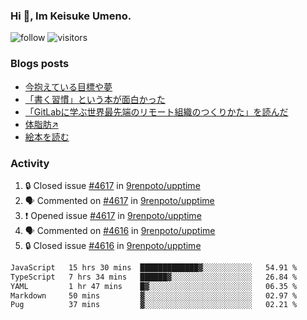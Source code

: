 ### Hi 👋, Im Keisuke Umeno.

<!--
**9renpoto/9renpoto** is a ✨ _special_ ✨ repository because its `README.md` (this file) appears on your GitHub profile.

Here are some ideas to get you started:

- 🔭 I’m currently working on ...
- 🌱 I’m currently learning ...
- 👯 I’m looking to collaborate on ...
- 🤔 I’m looking for help with ...
- 💬 Ask me about ...
- 📫 How to reach me: ...
- 😄 Pronouns: ...
- ⚡ Fun fact: ...
-->

![follow](https://img.shields.io/github/followers/9renpoto?label=Follow&style=social)
![visitors](https://komarev.com/ghpvc/?username=9renpoto&label=Profile%20views&color=0e75b6&style=flat)

### Blogs posts

<!-- BLOG-POST-LIST:START -->
- [今抱えている目標や夢](https://9renpoto.win/entry/2024/12/02/objective)
- [「書く習慣」という本が面白かった](https://9renpoto.win/entry/2024/11/11/leave_a_feeling_sad)
- [「GitLabに学ぶ世界最先端のリモート組織のつくりかた」を読んだ](https://9renpoto.win/entry/2024/09/10/remote_organization)
- [体脂肪↗](https://9renpoto.win/entry/2024/08/12/gaining_fat)
- [絵本を読む](https://9renpoto.win/entry/2024/07/26/picture_book)
<!-- BLOG-POST-LIST:END -->

### Activity

<!--START_SECTION:activity-->
1. 🔒 Closed issue [#4617](https://github.com/9renpoto/upptime/issues/4617) in [9renpoto/upptime](https://github.com/9renpoto/upptime)
2. 🗣 Commented on [#4617](https://github.com/9renpoto/upptime/issues/4617#issuecomment-2521604589) in [9renpoto/upptime](https://github.com/9renpoto/upptime)
3. ❗ Opened issue [#4617](https://github.com/9renpoto/upptime/issues/4617) in [9renpoto/upptime](https://github.com/9renpoto/upptime)
4. 🗣 Commented on [#4616](https://github.com/9renpoto/upptime/issues/4616#issuecomment-2521322496) in [9renpoto/upptime](https://github.com/9renpoto/upptime)
5. 🔒 Closed issue [#4616](https://github.com/9renpoto/upptime/issues/4616) in [9renpoto/upptime](https://github.com/9renpoto/upptime)
<!--END_SECTION:activity-->

<!--START_SECTION:waka-->

```txt
JavaScript   15 hrs 30 mins  █████████████▓░░░░░░░░░░░   54.91 %
TypeScript   7 hrs 34 mins   ██████▓░░░░░░░░░░░░░░░░░░   26.84 %
YAML         1 hr 47 mins    █▓░░░░░░░░░░░░░░░░░░░░░░░   06.35 %
Markdown     50 mins         ▓░░░░░░░░░░░░░░░░░░░░░░░░   02.97 %
Pug          37 mins         ▓░░░░░░░░░░░░░░░░░░░░░░░░   02.21 %
```

<!--END_SECTION:waka-->
